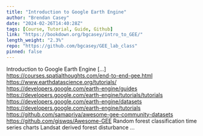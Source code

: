 ```yaml
---
title: "Introduction to Google Earth Engine"
author: "Brendan Casey"
date: "2024-02-26T14:40:28Z"
tags: [Course, Tutorial, Guide, Github]
link: "https://bookdown.org/bgcasey/intro_to_GEE/"
length_weight: "2.3%"
repo: "https://github.com/bgcasey/GEE_lab_class"
pinned: false
---
```


Introduction to Google Earth Engine [...] https://courses.spatialthoughts.com/end-to-end-gee.html https://www.earthdatascience.org/tutorials/ https://developers.google.com/earth-engine/guides https://developers.google.com/earth-engine/tutorials/tutorials https://developers.google.com/earth-engine/datasets https://developers.google.com/earth-engine/tutorials https://github.com/samapriya/awesome-gee-community-datasets https://github.com/giswqs/Awesome-GEE Random forest classification time series charts Landsat derived forest disturbance ...
